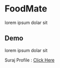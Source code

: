 # FoodMate
lorem ipsum dolar sit

## Demo
lorem ipsum dolar sit

Suraj Profile : [Click Here](https://github.com/surajdehury)